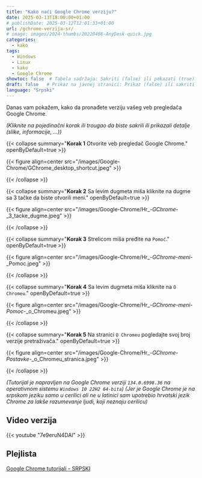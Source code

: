 ```yaml
---
title: "Kako naći Google Chrome verziju?"
date: 2025-03-13T18:00:00+01:00
# publishDate: 2025-03-12T12:01:33+01:00
url: /gchrome-verzija-sr/
# image: images/2024-thumbs/20220408-AnyDesk-quick.jpg
categories: 
  - kako
tags: 
  - Windows
  - Linux
  - kako
  - Google Chrome
showtoc: false  # Tabela sadržaja: Sakriti (false) ili pokazati (true).
draft: false   # Prikaz na javnoj stranici: Prikaz (false) ili sakriti (true).
language: "Srpski"
---
```


Danas vam pokažem, kako da pronađete verziju vašeg veb pregledača Google Chrome.

*(Kliknite na pojedinačni korak ili trougao da biste sakrili ili prikazali detalje (slike, informacije, ...))*

{{< collapse summary="**Korak 1** Otvorite veb pregledač Google Chrome." openByDefault=true >}}

 {{< figure align=center src="/images/Google-Chrome/GChrome_desktop_shortcut.jpeg" >}}

{{< /collapse >}}

{{< collapse summary="**Korak 2** Sa levim dugmeta miša kliknite na dugme sa 3 tačke da biste otvorili meni." openByDefault=true >}}
   
   {{< figure align=center src="/images/Google-Chrome/Hr_-_GChrome_-_3_tacke_dugme.jpeg" >}}

{{< /collapse >}}

{{< collapse summary="**Korak 3** Strelicom miša pređite na `Pomoć`." openByDefault=true >}}
   
   {{< figure align=center src="/images/Google-Chrome/Hr_-_GChrome_-_meni_-_Pomoc.jpeg" >}}

{{< /collapse >}}

{{< collapse summary="**Korak 4** Sa levim dugmeta miša kliknite na `O Chromeu`." openByDefault=true >}}
   
   {{< figure align=center src="/images/Google-Chrome/Hr_-_GChrome_-_meni_-_Pomoc_-_o_Chromeu.jpeg" >}}

{{< /collapse >}}

{{< collapse summary="**Korak 5** Na stranici `O Chromeu` pogledajte svoj broj verzije pretraživača." openByDefault=true >}}
   
   {{< figure align=center src="/images/Google-Chrome/Hr_-_GChrome_-_Postavke_-_o_Chromeu_stranica.jpeg" >}}

{{< /collapse >}}

*(Tutorijal je napravljen na Google Chrome verziji `134.0.6998.36` na operativnom sistemu `Windows 10 22H2 64-bita`)*
*(Jer je Google Chrome je na srpskom jeziku samo u cerilici ali ne u latinici sam upotrebio hrvatski jezik Chrome za lakše razumevanje ljudi, koji neznaju cerilicu)*

## Video verzija

{{< youtube "7e9eruN4DAI" >}}

## Plejlista

[Google Chrome tutorijali - SRPSKI](https://www.youtube.com/playlist?list=PLbvZxzmdNckw-B2_mYYIbROTy0VuqR-qa "Kliknite/tapnite da otvorite plejlistu!")